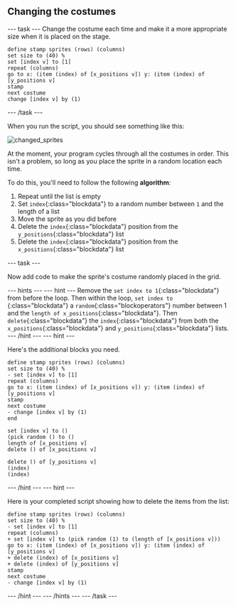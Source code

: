 ## Changing the costumes

--- task ---
Change the costume each time and make it a more appropriate size when it is placed on the stage.

```blocks
define stamp sprites (rows) (columns)
set size to (40) %
set [index v] to [1]
repeat (columns)
go to x: (item (index) of [x_positions v]) y: (item (index) of [y_positions v]
stamp
next costume
change [index v] by (1)
```
--- /task ---

When you run the script, you should see something like this:

![changed_sprites](images/changed_sprites.png)
	
At the moment, your program cycles through all the costumes in order. This isn't a problem, so long as you place the sprite in a random location each time.

To do this, you'll need to follow the following **algorithm**:
  1. Repeat until the list is empty
  1. Set `index`{:class="blockdata"} to a random number between `1` and the length of a list
  2. Move the sprite as you did before
  3. Delete the `index`{:class="blockdata"} position from the `y_positions`{:class="blockdata"} list
  4. Delete the `index`{:class="blockdata"} position from the `x_positions`{:class="blockdata"} list
  
--- task ---

Now add code to make the sprite's costume randomly placed in the grid.

--- hints --- --- hint ---
Remove the `set index to 1`{:class="blockdata"} from before the loop. Then within the loop, `set index to `{:class="blockdata"} a `random`{:class="blockoperators"} number between 1 and the `length of x_positions`{:class="blockdata"}.
Then `delete`{:class="blockdata"} the `index`{:class="blockdata"} from both the `x_positions`{:class="blockdata"} and `y_positions`{:class="blockdata"} lists.
--- /hint --- --- hint ---

Here's the additional blocks you need.
```blocks
define stamp sprites (rows) (columns)
set size to (40) %
- set [index v] to [1]
repeat (columns)
go to x: (item (index) of [x_positions v]) y: (item (index) of [y_positions v]
stamp
next costume
- change [index v] by (1)
end

set [index v] to ()
(pick random () to ()
length of [x_positions v]
delete () of [x_positions v]

delete () of [y_positions v]
(index)
(index)
```
--- /hint --- --- hint ---

Here is your completed script showing how to delete the items from the list:

```blocks
define stamp sprites (rows) (columns)
set size to (40) %
- set [index v] to [1]
repeat (columns)
+ set [index v] to (pick random (1) to (length of [x_positions v]))
go to x: (item (index) of [x_positions v]) y: (item (index) of [y_positions v]
+ delete (index) of [x_positions v]
+ delete (index) of [y_positions v]
stamp
next costume
- change [index v] by (1)
```
--- /hint --- --- /hints ---
--- /task ---
